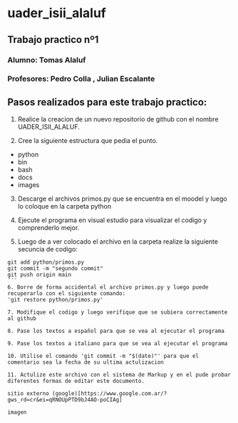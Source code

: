 # uader_isii_alaluf

## Trabajo practico nº1

### Alumno: Tomas Alaluf

### Profesores: Pedro Colla , Julian Escalante


## Pasos realizados para este trabajo practico:

1. Realice la creacion de un nuevo repositorio de github con el nombre UADER_ISII_ALALUF.

2. Cree la siguiente estructura que pedia el punto.

  * python
  * bin
  * bash
  * docs
  * images

3. Descarge el archivos primos.py que se encuentra en el moodel y luego lo coloque en la carpeta python

4. Ejecute el programa en visual estudio para visualizar el codigo y comprenderlo mejor.
5. Luego de a ver colocado el archivo en la carpeta realize la siguiente secuncia de codigo:
  ```
  git add python/primos.py
  git commit -m "segundo commit"
  git push origin main
  ´´´
6. Borre de forma accidental el archivo primos.py y luego puede recuperarlo con el siguiente comando:
  'git restore python/primos.py'

7. Modifique el codigo y luego verifique que se subiera correctamente al github

8. Pase los textos a español para que se vea al ejecutar el programa

9. Pase los textos a italiano para que se vea al ejecutar el programa

10. Utilise el comando 'git commit -m "$(date)"' para que el comentario sea la fecha de su ultima actulizacion

11. Actulize este archivo con el sistema de Markup y en el pude probar diferentes formas de editar este documento.

sitio externo (google)[https://www.google.com.ar/?gws_rd=cr&ei=qRNOUpPTD9bJ4AO-poCIAg]

imagen 
